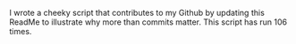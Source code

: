 I wrote a cheeky script that contributes to my Github by updating this ReadMe to illustrate why more than commits matter. This script has run 106 times.
